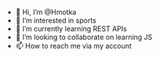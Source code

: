 - 👋 Hi, I’m @Hmotka
- 👀 I’m interested in sports
- 🌱 I’m currently learning REST APIs 
- 💞️ I’m looking to collaborate on learning JS
- 📫 How to reach me via my account

<!---
Hmotka/Hmotka is a ✨ special ✨ repository because its `README.md` (this file) appears on your GitHub profile.
You can click the Preview link to take a look at your changes.
--->
